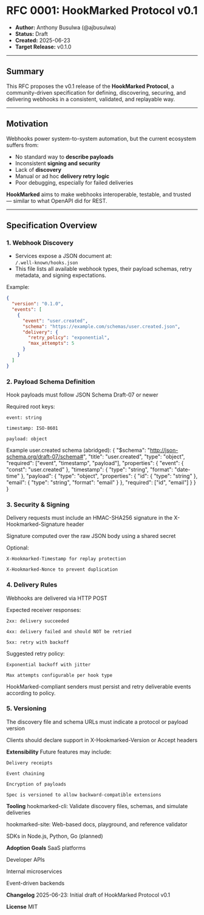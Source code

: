 # RFC 0001: HookMarked Protocol v0.1

- **Author:** Anthony Busulwa (@ajbusulwa)
- **Status:** Draft
- **Created:** 2025-06-23
- **Target Release:** v0.1.0

---

## Summary

This RFC proposes the v0.1 release of the **HookMarked Protocol**, a community-driven specification for defining, discovering, securing, and delivering webhooks in a consistent, validated, and replayable way.

---

## Motivation

Webhooks power system-to-system automation, but the current ecosystem suffers from:

- No standard way to **describe payloads**
- Inconsistent **signing and security**
- Lack of **discovery**
- Manual or ad hoc **delivery retry logic**
- Poor debugging, especially for failed deliveries

**HookMarked** aims to make webhooks interoperable, testable, and trusted — similar to what OpenAPI did for REST.

---

## Specification Overview

### 1. Webhook Discovery

  - Services expose a JSON document at:  
    `/.well-known/hooks.json`
  - This file lists all available webhook types, their payload schemas, retry metadata, and signing expectations.
  
  Example:
  
  ```json
  {
    "version": "0.1.0",
    "events": [
      {
        "event": "user.created",
        "schema": "https://example.com/schemas/user.created.json",
        "delivery": {
          "retry_policy": "exponential",
          "max_attempts": 5
        }
      }
    ]
  }

```
### 2. Payload Schema Definition

  Hook payloads must follow JSON Schema Draft-07 or newer
  
  Required root keys:
  
    event: string
  
    timestamp: ISO-8601
  
    payload: object

  Example user.created schema (abridged):
  {
    "$schema": "http://json-schema.org/draft-07/schema#",
    "title": "user.created",
    "type": "object",
    "required": ["event", "timestamp", "payload"],
    "properties": {
      "event": { "const": "user.created" },
      "timestamp": { "type": "string", "format": "date-time" },
      "payload": {
        "type": "object",
        "properties": {
          "id": { "type": "string" },
          "email": { "type": "string", "format": "email" }
        },
        "required": ["id", "email"]
      }
    }
  }

### 3. Security & Signing

  Delivery requests must include an HMAC-SHA256 signature in the X-Hookmarked-Signature header

  Signature computed over the raw JSON body using a shared secret

  Optional:

    X-Hookmarked-Timestamp for replay protection

    X-Hookmarked-Nonce to prevent duplication


### 4. Delivery Rules
  Webhooks are delivered via HTTP POST

  Expected receiver responses:

    2xx: delivery succeeded

    4xx: delivery failed and should NOT be retried

    5xx: retry with backoff

  Suggested retry policy:

    Exponential backoff with jitter

    Max attempts configurable per hook type

  HookMarked-compliant senders must persist and retry deliverable events according to policy.



### 5. Versioning
  The discovery file and schema URLs must indicate a protocol or payload version

  Clients should declare support in X-Hookmarked-Version or Accept headers


 **Extensibility**
  Future features may include:
  
    Delivery receipts
    
    Event chaining
    
    Encryption of payloads
    
    Spec is versioned to allow backward-compatible extensions

**Tooling**
  hookmarked-cli: Validate discovery files, schemas, and simulate deliveries

  hookmarked-site: Web-based docs, playground, and reference validator

  SDKs in Node.js, Python, Go (planned)

**Adoption Goals**
  SaaS platforms
  
  Developer APIs
  
  Internal microservices
  
  Event-driven backends

**Changelog**
  2025-06-23: Initial draft of HookMarked Protocol v0.1

**License**
  MIT
